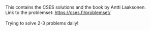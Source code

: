 This contains the CSES solutions and the book by Antti Laaksonen. <br>
Link to the problemset: https://cses.fi/problemset/
<br><br>
Trying to solve 2-3 problems daily!
